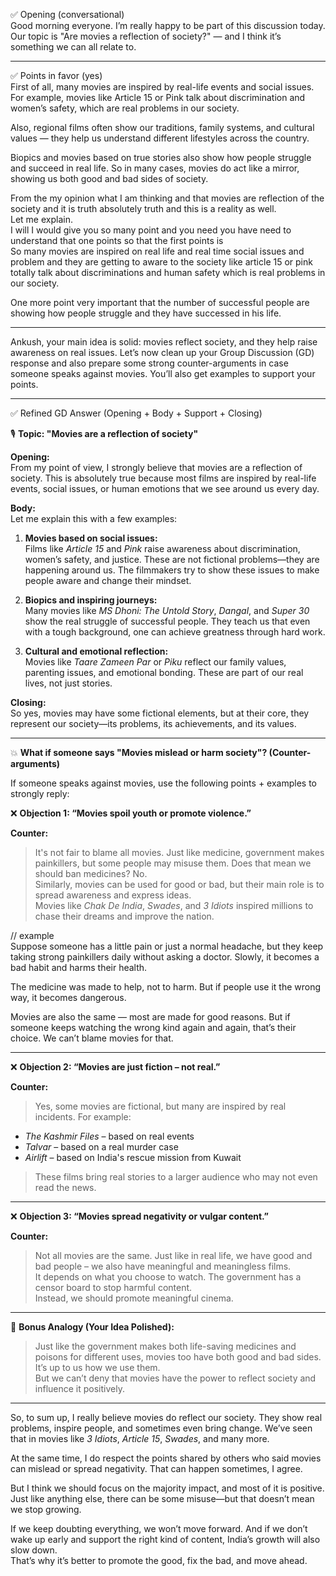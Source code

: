 ✅ Opening (conversational)  
Good morning everyone. I’m really happy to be part of this discussion today. Our topic is "Are movies a reflection of society?" — and I think it’s something we can all relate to.  

---

✅ Points in favor (yes)  
First of all, many movies are inspired by real-life events and social issues. For example, movies like Article 15 or Pink talk about discrimination and women’s safety, which are real problems in our society.  

Also, regional films often show our traditions, family systems, and cultural values — they help us understand different lifestyles across the country.  

Biopics and movies based on true stories also show how people struggle and succeed in real life. So in many cases, movies do act like a mirror, showing us both good and bad sides of society.  

From the my opinion what I am thinking and that movies are reflection of the society and it is truth absolutely truth and this is a reality as well.  
Let me explain.  
I will I would give you so many point and you need you have need to understand that one points  so that the first points is  
So many movies are inspired on  real life and  real time social issues and problem and they are getting to  aware to the society like article 15 or pink totally talk about discriminations and human safety which is real problems in our society.  

One more point very important that the number of successful people are showing how people struggle and  they  have successed in his life.  

---

Ankush, your main idea is solid: movies reflect society, and they help raise awareness on real issues. Let’s now clean up your Group Discussion (GD) response and also prepare some strong counter-arguments in case someone speaks against movies. You’ll also get examples to support your points.  

---

✅ Refined GD Answer (Opening + Body + Support + Closing)  

🎙 **Topic: "Movies are a reflection of society"**  

**Opening:**  
From my point of view, I strongly believe that movies are a reflection of society. This is absolutely true because most films are inspired by real-life events, social issues, or human emotions that we see around us every day.  

**Body:**  
Let me explain this with a few examples:  

1. **Movies based on social issues:**  
Films like *Article 15* and *Pink* raise awareness about discrimination, women’s safety, and justice. These are not fictional problems—they are happening around us. The filmmakers try to show these issues to make people aware and change their mindset.  

2. **Biopics and inspiring journeys:**  
Many movies like *MS Dhoni: The Untold Story*, *Dangal*, and *Super 30* show the real struggle of successful people. They teach us that even with a tough background, one can achieve greatness through hard work.  

3. **Cultural and emotional reflection:**  
Movies like *Taare Zameen Par* or *Piku* reflect our family values, parenting issues, and emotional bonding. These are part of our real lives, not just stories.  

**Closing:**  
So yes, movies may have some fictional elements, but at their core, they represent our society—its problems, its achievements, and its values.  

---

💥 **What if someone says "Movies mislead or harm society"? (Counter-arguments)**  

If someone speaks against movies, use the following points + examples to strongly reply:  

❌ **Objection 1: “Movies spoil youth or promote violence.”**  

**Counter:**  
> It's not fair to blame all movies. Just like medicine, government makes painkillers, but some people may misuse them. Does that mean we should ban medicines? No.  
Similarly, movies can be used for good or bad, but their main role is to spread awareness and express ideas.  
Movies like *Chak De India*, *Swades*, and *3 Idiots* inspired millions to chase their dreams and improve the nation.  

// example  
Suppose someone has a little pain or just a normal headache, but they keep taking strong painkillers daily without asking a doctor. Slowly, it becomes a bad habit and harms their health.  

The medicine was made to help, not to harm. But if people use it the wrong way, it becomes dangerous.  

Movies are also the same — most are made for good reasons. But if someone keeps watching the wrong kind again and again, that’s their choice. We can’t blame movies for that.  

---

❌ **Objection 2: “Movies are just fiction – not real.”**  

**Counter:**  
> Yes, some movies are fictional, but many are inspired by real incidents. For example:  

- *The Kashmir Files* – based on real events  
- *Talvar* – based on a real murder case  
- *Airlift* – based on India's rescue mission from Kuwait  

> These films bring real stories to a larger audience who may not even read the news.  

---

❌ **Objection 3: “Movies spread negativity or vulgar content.”**  

**Counter:**  
> Not all movies are the same. Just like in real life, we have good and bad people – we also have meaningful and meaningless films.  
It depends on what you choose to watch. The government has a censor board to stop harmful content.  
Instead, we should promote meaningful cinema.  

---

🔄 **Bonus Analogy (Your Idea Polished):**  
> Just like the government makes both life-saving medicines and poisons for different uses, movies too have both good and bad sides.  
It’s up to us how we use them.  
But we can’t deny that movies have the power to reflect society and influence it positively.  

---

So, to sum up, I really believe movies do reflect our society. They show real problems, inspire people, and sometimes even bring change. We’ve seen that in movies like *3 Idiots*, *Article 15*, *Swades*, and many more.  

At the same time, I do respect the points shared by others who said movies can mislead or spread negativity. That can happen sometimes, I agree.  

But I think we should focus on the majority impact, and most of it is positive. Just like anything else, there can be some misuse—but that doesn’t mean we stop growing.  

If we keep doubting everything, we won’t move forward. And if we don’t wake up early and support the right kind of content, India’s growth will also slow down.  
That’s why it’s better to promote the good, fix the bad, and move ahead.